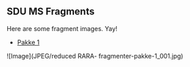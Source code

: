 ## SDU MS Fragments
Here are some fragment images. Yay!

* [Pakke 1](fragment1.md)

![Image](JPEG/reduced RARA- fragmenter-pakke-1_001.jpg)
